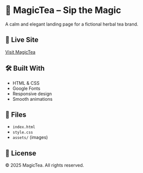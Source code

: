 # 🍵 MagicTea – Sip the Magic

A calm and elegant landing page for a fictional herbal tea brand.

## 🔗 Live Site
[Visit MagicTea](https://iamsanjaykumar07.github.io/MagicTea) 

## 🛠️ Built With
- HTML & CSS
- Google Fonts
- Responsive design
- Smooth animations

## 📂 Files
- `index.html`
- `style.css`
- `assets/` (images)

## 📝 License
© 2025 MagicTea. All rights reserved.
